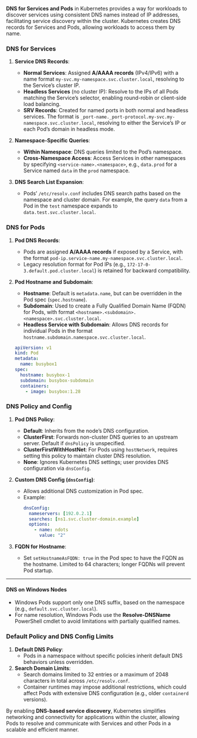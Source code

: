 
**DNS for Services and Pods** in Kubernetes provides a way for workloads to discover services using consistent DNS names instead of IP addresses, facilitating service discovery within the cluster. Kubernetes creates DNS records for Services and Pods, allowing workloads to access them by name.

### DNS for Services

1. **Service DNS Records**:
   - **Normal Services**: Assigned **A/AAAA records** (IPv4/IPv6) with a name format `my-svc.my-namespace.svc.cluster.local`, resolving to the Service’s cluster IP.
   - **Headless Services** (no cluster IP): Resolve to the IPs of all Pods matching the Service’s selector, enabling round-robin or client-side load balancing.
   - **SRV Records**: Created for named ports in both normal and headless services. The format is `_port-name._port-protocol.my-svc.my-namespace.svc.cluster.local`, resolving to either the Service’s IP or each Pod’s domain in headless mode.

2. **Namespace-Specific Queries**:
   - **Within Namespace**: DNS queries limited to the Pod’s namespace.
   - **Cross-Namespace Access**: Access Services in other namespaces by specifying `<service-name>.<namespace>`, e.g., `data.prod` for a Service named `data` in the `prod` namespace.

3. **DNS Search List Expansion**:
   - Pods’ `/etc/resolv.conf` includes DNS search paths based on the namespace and cluster domain. For example, the query `data` from a Pod in the `test` namespace expands to `data.test.svc.cluster.local`.

### DNS for Pods

1. **Pod DNS Records**:
   - Pods are assigned **A/AAAA records** if exposed by a Service, with the format `pod-ip.service-name.my-namespace.svc.cluster.local`.
   - Legacy resolution format for Pod IPs (e.g., `172-17-0-3.default.pod.cluster.local`) is retained for backward compatibility.

2. **Pod Hostname and Subdomain**:
   - **Hostname**: Default is `metadata.name`, but can be overridden in the Pod spec (`spec.hostname`).
   - **Subdomain**: Used to create a Fully Qualified Domain Name (FQDN) for Pods, with format `<hostname>.<subdomain>.<namespace>.svc.cluster.local`.
   - **Headless Service with Subdomain**: Allows DNS records for individual Pods in the format `hostname.subdomain.namespace.svc.cluster.local`.

   ```yaml
   apiVersion: v1
   kind: Pod
   metadata:
     name: busybox1
   spec:
     hostname: busybox-1
     subdomain: busybox-subdomain
     containers:
       - image: busybox:1.28
   ```

### DNS Policy and Config

1. **Pod DNS Policy**:
   - **Default**: Inherits from the node’s DNS configuration.
   - **ClusterFirst**: Forwards non-cluster DNS queries to an upstream server. Default if `dnsPolicy` is unspecified.
   - **ClusterFirstWithHostNet**: For Pods using `hostNetwork`, requires setting this policy to maintain cluster DNS resolution.
   - **None**: Ignores Kubernetes DNS settings; user provides DNS configuration via `dnsConfig`.

2. **Custom DNS Config (`dnsConfig`)**:
   - Allows additional DNS customization in Pod spec.
   - Example:
     ```yaml
     dnsConfig:
       nameservers: [192.0.2.1]
       searches: [ns1.svc.cluster-domain.example]
       options:
         - name: ndots
           value: "2"
     ```

3. **FQDN for Hostname**:
   - Set `setHostnameAsFQDN: true` in the Pod spec to have the FQDN as the hostname. Limited to 64 characters; longer FQDNs will prevent Pod startup.

---

#### DNS on Windows Nodes

- Windows Pods support only one DNS suffix, based on the namespace (e.g., `default.svc.cluster.local`).
- For name resolution, Windows Pods use the **Resolve-DNSName** PowerShell cmdlet to avoid limitations with partially qualified names.

### Default Policy and DNS Config Limits

1. **Default DNS Policy**:
   - Pods in a namespace without specific policies inherit default DNS behaviors unless overridden.
2. **Search Domain Limits**:
   - Search domains limited to 32 entries or a maximum of 2048 characters in total across `/etc/resolv.conf`.
   - Container runtimes may impose additional restrictions, which could affect Pods with extensive DNS configuration (e.g., older `containerd` versions).

By enabling **DNS-based service discovery**, Kubernetes simplifies networking and connectivity for applications within the cluster, allowing Pods to resolve and communicate with Services and other Pods in a scalable and efficient manner.